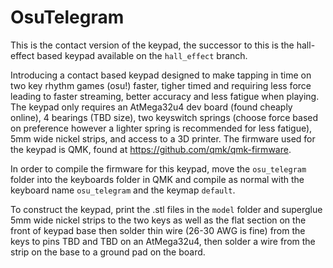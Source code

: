 # OsuTelegram
This is the contact version of the keypad, the successor to this is the hall-effect based keypad available on the `hall_effect` branch.

Introducing a contact based keypad designed to make tapping in time on two key rhythm games (osu!) faster, tigher timed and requiring less force leading to faster streaming, better accuracy and less fatigue when playing. The keypad only requires an AtMega32u4 dev board (found cheaply online), 4 bearings (TBD size), two keyswitch springs (choose force based on preference however a lighter spring is recommended for less fatigue), 5mm wide nickel strips, and access to a 3D printer. The firmware used for the keypad is QMK, found at https://github.com/qmk/qmk-firmware.

In order to compile the firmware for this keypad, move the `osu_telegram` folder into the keyboards folder in QMK and compile as normal with the keyboard name `osu_telegram` and the keymap `default`.

To construct the keypad, print the .stl files in the `model` folder and superglue 5mm wide nickel strips to the two keys as well as the flat section on the front of keypad base then solder thin wire (26-30 AWG is fine) from the keys to pins TBD and TBD on an AtMega32u4, then solder a wire from the strip on the base to a ground pad on the board.

